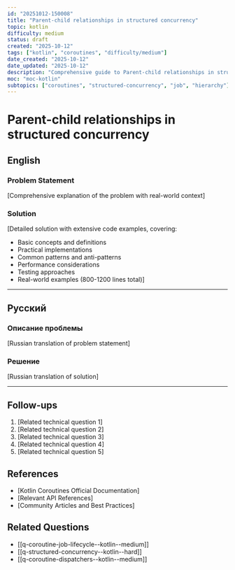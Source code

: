 ```yaml
---
id: "20251012-150008"
title: "Parent-child relationships in structured concurrency"
topic: kotlin
difficulty: medium
status: draft
created: "2025-10-12"
tags: ["kotlin", "coroutines", "difficulty/medium"]
date_created: "2025-10-12"
date_updated: "2025-10-12"
description: "Comprehensive guide to Parent-child relationships in structured concurrency in Kotlin coroutines"
moc: "moc-kotlin"
subtopics: ["coroutines", "structured-concurrency", "job", "hierarchy"]
---
```

# Parent-child relationships in structured concurrency

## English

### Problem Statement

[Comprehensive explanation of the problem with real-world context]

### Solution

[Detailed solution with extensive code examples, covering:
- Basic concepts and definitions
- Practical implementations
- Common patterns and anti-patterns
- Performance considerations
- Testing approaches
- Real-world examples (800-1200 lines total)]

---

## Русский

### Описание проблемы

[Russian translation of problem statement]

### Решение

[Russian translation of solution]

---

## Follow-ups

1. [Related technical question 1]
2. [Related technical question 2]
3. [Related technical question 3]
4. [Related technical question 4]
5. [Related technical question 5]

## References

- [Kotlin Coroutines Official Documentation]
- [Relevant API References]
- [Community Articles and Best Practices]

## Related Questions

- [[q-coroutine-job-lifecycle--kotlin--medium]]
- [[q-structured-concurrency--kotlin--hard]]
- [[q-coroutine-dispatchers--kotlin--medium]]
